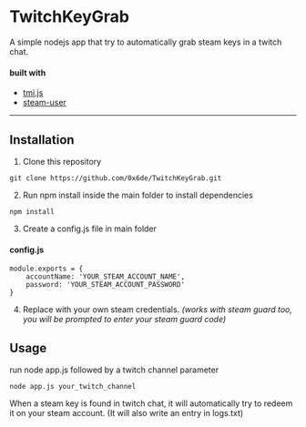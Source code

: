 # TwitchKeyGrab
A simple nodejs app that try to automatically grab steam keys in a twitch chat. 

#### built with
* [tmi.js](https://github.com/tmijs/tmi.js)
* [steam-user](https://github.com/DoctorMcKay/node-steam-user)
___________________________________________________

## Installation

1. Clone this repository 
```
git clone https://github.com/0x6de/TwitchKeyGrab.git
```

2. Run npm install inside the main folder to install dependencies
```
npm install
```

3. Create a config.js file in main folder
#### config.js
```
module.exports = {
    accountName: 'YOUR_STEAM_ACCOUNT_NAME',
    password: 'YOUR_STEAM_ACCOUNT_PASSWORD'
}
```
4. Replace with your own steam credentials. 
_(works with steam guard too, you will be prompted to enter your steam guard code)_


## Usage 

run node app.js followed by a twitch channel parameter

```
node app.js your_twitch_channel
```

When a steam key is found in twitch chat, it will automatically try to redeem it on your steam account. (It will also write an entry in logs.txt)